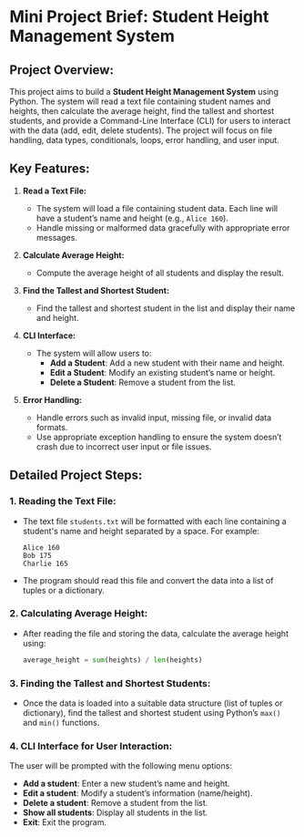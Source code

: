 # Mini Project Brief: **Student Height Management System**

## **Project Overview:**
This project aims to build a **Student Height Management System** using Python. The system will read a text file containing student names and heights, then calculate the average height, find the tallest and shortest students, and provide a Command-Line Interface (CLI) for users to interact with the data (add, edit, delete students). The project will focus on file handling, data types, conditionals, loops, error handling, and user input.

## **Key Features:**
1. **Read a Text File:**
   - The system will load a file containing student data. Each line will have a student’s name and height (e.g., `Alice 160`).
   - Handle missing or malformed data gracefully with appropriate error messages.

2. **Calculate Average Height:**
   - Compute the average height of all students and display the result.

3. **Find the Tallest and Shortest Student:**
   - Find the tallest and shortest student in the list and display their name and height.

4. **CLI Interface:**
   - The system will allow users to:
     - **Add a Student**: Add a new student with their name and height.
     - **Edit a Student**: Modify an existing student’s name or height.
     - **Delete a Student**: Remove a student from the list.

5. **Error Handling:**
   - Handle errors such as invalid input, missing file, or invalid data formats.
   - Use appropriate exception handling to ensure the system doesn’t crash due to incorrect user input or file issues.

## **Detailed Project Steps:**

### 1. **Reading the Text File:**
   - The text file `students.txt` will be formatted with each line containing a student's name and height separated by a space. For example:
     ```
     Alice 160
     Bob 175
     Charlie 165
     ```
   - The program should read this file and convert the data into a list of tuples or a dictionary.

### 2. **Calculating Average Height:**
   - After reading the file and storing the data, calculate the average height using:
     ```python
     average_height = sum(heights) / len(heights)
     ```

### 3. **Finding the Tallest and Shortest Students:**
   - Once the data is loaded into a suitable data structure (list of tuples or dictionary), find the tallest and shortest student using Python’s `max()` and `min()` functions.

### 4. **CLI Interface for User Interaction:**
   The user will be prompted with the following menu options:
   - **Add a student**: Enter a new student’s name and height.
   - **Edit a student**: Modify a student’s information (name/height).
   - **Delete a student**: Remove a student from the list.
   - **Show all students**: Display all students in the list.
   - **Exit**: Exit the program.